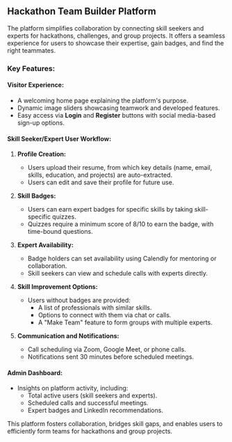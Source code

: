 ## **Hackathon Team Builder Platform**

The platform simplifies collaboration by connecting skill seekers and experts for hackathons, challenges, and group projects. It offers a seamless experience for users to showcase their expertise, gain badges, and find the right teammates.

### Key Features:

#### **Visitor Experience:**
- A welcoming home page explaining the platform's purpose.
- Dynamic image sliders showcasing teamwork and developed features.
- Easy access via **Login** and **Register** buttons with social media-based sign-up options.

#### **Skill Seeker/Expert User Workflow:**
1. **Profile Creation:**
   - Users upload their resume, from which key details (name, email, skills, education, and projects) are auto-extracted.
   - Users can edit and save their profile for future use.

2. **Skill Badges:**
   - Users can earn expert badges for specific skills by taking skill-specific quizzes.
   - Quizzes require a minimum score of 8/10 to earn the badge, with time-bound questions.

3. **Expert Availability:**
   - Badge holders can set availability using Calendly for mentoring or collaboration.
   - Skill seekers can view and schedule calls with experts directly.

4. **Skill Improvement Options:**
   - Users without badges are provided:
     - A list of professionals with similar skills.
     - Options to connect with them via chat or calls.
     - A "Make Team" feature to form groups with multiple experts.

5. **Communication and Notifications:**
   - Call scheduling via Zoom, Google Meet, or phone calls.
   - Notifications sent 30 minutes before scheduled meetings.

#### **Admin Dashboard:**
- Insights on platform activity, including:
  - Total active users (skill seekers and experts).
  - Scheduled calls and successful meetings.
  - Expert badges and LinkedIn recommendations.

This platform fosters collaboration, bridges skill gaps, and enables users to efficiently form teams for hackathons and group projects.

